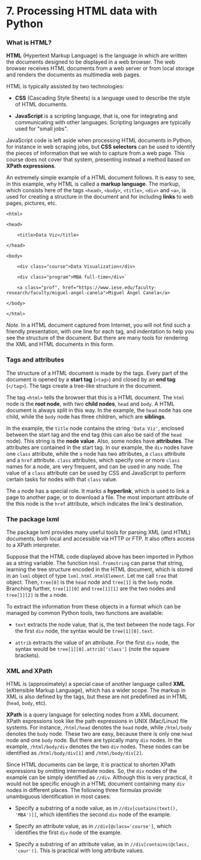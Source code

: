 # 7. Processing HTML data with Python

### What is HTML?

**HTML** (Hypertext Markup Language) is the language in which are written the documents designed to be displayed in a web browser. The web browser receives HTML documents from a web server or from local storage and renders the documents as multimedia web pages.

HTML is typically assisted by two technologies:

* **CSS** (Cascading Style Sheets) is a language used to describe the style of HTML documents.

* **JavaScript** is a scripting language, that is, one for integrating and communicating with other languages. Scripting languages are typically used for "small jobs".

JavaScript code is left aside when processing HTML documents in Python, for instance in web scraping jobs, but **CSS selectors** can be used to identify the pieces of information that we wish to capture from a web page. This course does not cover that system, presenting instead a method based on **XPath expressions**.

An extremely simple example of a HTML document follows. It is easy to see, in this example, why HTML is called a **markup language**. The markup, which consists here of the tags `<head>`, `<body>`, `<title>`, `<div>` and `<a>`, is used for creating a structure in the document and for including **links** to web pages, pictures, etc.

	<html>

	<head>
	
		<title>Data Viz</title>

	</head>

	<body>

		<div class="course">Data Visualization</div>

		<div class="program">MBA full-time</div>`

		<a class="prof", href="https://www.iese.edu/faculty-research/faculty/miguel-angel-canela">Miguel Ángel Canela</a>

	</body>

	</html>

*Note*. In a HTML document captured from Internet, you will not find such a friendly presentation, with one line for each tag, and indentation to help you see the structure of the document. But there are many tools for rendering the XML and HTML documents in this form.

### Tags and attributes

The structure of a HTML document is made by the tags. Every part of the document is opened by a **start tag** (`<tag>`) and closed by an **end tag** (`</tag>`). The tags create a tree-like structure in the document. 

The tag `<html>` tells the browser that this is a HTML document. The `html` node is the **root node**, with two **child nodes**, `head` and `body`. A HTML document is always split in this way. In the example, the `head` node has one child, while the `body` node has three children, which are **siblings**.

In the example, the `title` node contains the string `'Data Viz'`, enclosed between the start tag and the end tag (this can also be said of the `head` node). This string is the **node value**. Also, some nodes have **attributes**. The attributes are contained in the start tag. In our example, the `div` nodes have one `class` attribute, while the `a` node has two attributes, a `class` attribute and a `href` attribute. `class` attributes, which specify one or more `class` names for a node, are very frequent, and can be used in any node. The value of a `class` attribute can be used by CSS and JavaScript to perform certain tasks for nodes with that `class` value.

The `a` node has a special role. It marks a **hyperlink**, which is used to link a page to another page, or to download a file. The most important attribute of the this node is the `href` attribute, which indicates the link's destination.

### The package lxml

The package lxml provides many useful tools for parsing XML (and HTML) documents, both local and accessible via HTTP or FTP. It also offers access to a XPath interpreter. 

Suppose that the HTML code displayed above has been imported in Python as a string variable. The function `html.fromstring` can parse that string, learning the tree structure encoded in the HTML document, which is stored in an `lxml` object of type `lxml.html.HtmlElement`. Let me call `tree` that object. Then, `tree[0]` is the `head` node and `tree[1]` is the `body` node. Branching further, `tree[1][0]` and `tree[1][1]` are the two nodes and `tree[1][2]` is the `a` node.

To extract the information from these objects in a format which can be managed by common Python tools, two functions are available: 

* `text` extracts the node value, that is, the text between the node tags. For the first `div` node, the syntax would be `tree[1][0].text`.

* `attrib` extracts the value of an attribute. For the first `div` node, the syntax would be `tree[1][0].attrib['class']` (note the square brackets).

### XML and XPath

HTML is (approximately) a special case of another language called **XML** (eXtensible Markup Language), which has a wider scope. The markup in XML is also defined by the tags, but these are not predefined as in HTML (`head`, `body`, etc). 

**XPath** is a query language for selecting nodes from a XML document. XPath expressions look like the path expressions in UNIX (Mac/Linux) file systems. For instance, `/html/head` denotes the `head` node, while `/html/body` denotes the `body` node. These two are easy, because there is only one `head` node and one `body` node. But there are typically many `div` nodes. In the example, `/html/body/div` denotes the two `div` nodes. These nodes can be identified as `/html/body/div[1]` and `/html/body/div[2]`.

Since HTML documents can be large, it is practical to shorten XPath expressions by omitting intermediate nodes. So, the `div` nodes of the example can be simply identified as `//div`. Although this is very practical, it would not be specific enough in a HTML document containing many `div` nodes in different places. The following three formulas provide unambiguous identification in most cases:

* Specify a substring of a node value, as in `//div[contains(text(), 'MBA')]]`, which identifies the second `div` node of the example.

* Specify an attribute value, as in `//div[@class='course']`, which identifies the first `div` node of the example.

* Specify a substring of an attribute value, as in `//div[contains(@class, 'cour')]`. This is practical with long attribute values.
